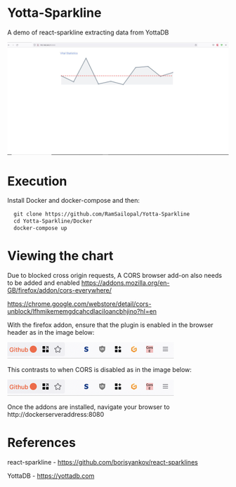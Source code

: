 # Yotta-Sparkline

A demo of react-sparkline extracting data from YottaDB

![Alt text](vitals.JPG?raw=true "view")

# Execution

Install Docker and docker-compose and then:

      git clone https://github.com/RamSailopal/Yotta-Sparkline
      cd Yotta-Sparkline/Docker
      docker-compose up
      
# Viewing the chart

   Due to blocked cross origin requests, A CORS browser add-on also needs to be added and enabled
   https://addons.mozilla.org/en-GB/firefox/addon/cors-everywhere/
   
   https://chrome.google.com/webstore/detail/cors-unblock/lfhmikememgdcahcdlaciloancbhjino?hl=en
   
   With the firefox addon, ensure that the plugin is enabled in the browser header as in the image below:
   
   ![Alt text](https://github.com/RamSailopal/Fileman-d3/raw/main/corsdisabled.png?raw=true "CORS enabled")
   
   This contrasts to when CORS is disabled as in the image below:
   
   ![Alt text](https://github.com/RamSailopal/Fileman-d3/raw/main/corsdisabled.png?raw=true "CORS disabled")
   
 Once the addons are installed, navigate your browser to http://dockerserveraddress:8080

      

#  References

react-sparkline - https://github.com/borisyankov/react-sparklines

YottaDB - https://yottadb.com
